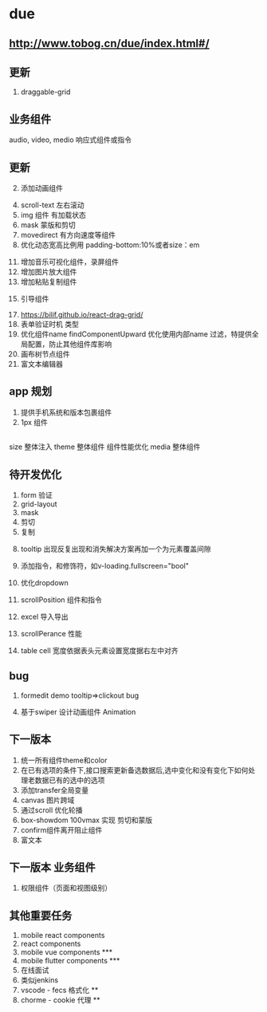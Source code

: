 
# due

## http://www.tobog.cn/due/index.html#/


## 更新
1. draggable-grid

## 业务组件

audio,
video,
medio 响应式组件或指令


## 更新
<!-- 1. button 增加异步点击，样式优化 -->
2. 添加动画组件
<!-- 3. input焦点粘贴bug  -->
4. scroll-text 左右滚动
5. img 组件 有加载状态
6. mask 蒙版和剪切
7. movedirect 有方向速度等组件
8. 优化动态宽高比例用 padding-bottom:10%或者size：em
<!-- 9. 增加dropBase 仅仅提供下拉基础 -->
<!-- 10. 增加 Theme组件，Media 组件 -->
11. 增加音乐可视化组件，录屏组件
12. 增加图片放大组件
13. 增加粘贴复制组件
<!-- 14. resize 组件 -->
15. 引导组件
<!-- 16. 瀑布流布局 -->
17. https://bilif.github.io/react-drag-grid/
18. 表单验证时机 类型
19. 优化组件name findComponentUpward 优化使用内部name 过滤，特提供全局配置，防止其他组件库影响
20. 画布树节点组件
21. 富文本编辑器
## app  规划
1. 提供手机系统和版本包裹组件
2. 1px 组件



## 
size 整体注入
theme 整体组件
组件性能优化
media  整体组件



## 待开发优化
1. form 验证
2. grid-layout
3. mask
4. 剪切
5. 复制
<!-- 6. setp2 -->
<!-- 7. inputnumber 无法粘贴 -->
8. tooltip 出现反复出现和消失解决方案再加一个为元素覆盖间隙



9. 添加指令，和修饰符，如v-loading.fullscreen="bool"
10. 优化dropdown
11. scrollPosition 组件和指令
12. excel 导入导出
13. scrollPerance 性能
14. table cell 宽度依据表头元素设置宽度据右左中对齐
<!-- 15. drop 通过display 状态开启性能和显示bug -->

## bug
1. formedit demo tooltip=>clickout bug
<!-- 2. ColorPicter 缺少清除，没有透明度下高度比例不好看（高偏低），按钮偏大 -->


4. 基于swiper 设计动画组件 Animation




## 下一版本
1. 统一所有组件theme和color
2. 在已有选项的条件下,接口搜索更新备选数据后,选中变化和没有变化下如何处理老数据已有的选中的选项
3. 添加transfer全局变量
4. canvas 图片跨域
5. 通过scroll 优化轮播
6. box-showdom 100vmax 实现 剪切和蒙版 
8. confirm组件离开阻止组件
9. 富文本
## 下一版本 业务组件
1. 权限组件（页面和视图级别）


## 其他重要任务
1. mobile react components
1. react components
2. mobile vue components ***
3. mobile flutter components ***
4. 在线面试
5. 类似jenkins
6. vscode - fecs 格式化 **
7. chorme - cookie 代理 **